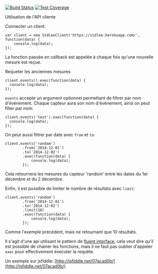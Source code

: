 [![Build Status](https://travis-ci.org/xseignard/sidLeeAgenceConnectee.svg)](https://travis-ci.org/xseignard/sidLeeAgenceConnectee)
[![Test Coverage](https://codeclimate.com/github/xseignard/sidLeeAgenceConnectee/badges/coverage.svg)](https://codeclimate.com/github/xseignard/sidLeeAgenceConnectee)

Utilisation de l'API cliente

Connecter un client:
```
var client = new SidLeeClient('https://sidlee.herokuapp.com/', function(data) {
    console.log(data);
});
```
La fonction passée en callback est appelée à chaque fois qu'une nouvelle mesure est reçue.

Requeter les anciennes mesures
```
client.events().exec(function(data) {
  console.log(data);
});
```
`events` accepte un argument optionnel permettant de filtrer par nom d'évènement. Chaque capteur aura son nom d'évènement, ainsi on peut filter par nom:

```
client.events('test').exec(function(data) {
  console.log(data);
});
```

On peut aussi filtrer par date avec `from` et `to`:
```
client.events('random')
		.from('2014-12-01')
		.to('2014-12-02')
		.exec(function(data) {
			console.log(data);
		});
```

Cela retournera les mesures du capteur 'random' entre les dates du 1er décembre et du 2 décembre.

Enfin, il est possible de limiter le nombre de résultats avec `limit`:

```
client.events('random')
		.from('2014-12-01')
		.to('2014-12-02')
		.limit(10)
		.exec(function(data) {
			console.log(data);
		});
```

Comme l'exemple précédent, mais ne retournant que 10 résultats.

Il s'agit d'une api utilisant le pattern de [fluent interface](http://martinfowler.com/bliki/FluentInterface.html), cela veut dire qu'il est possible de chainer les fonctions, mais il ne faut pas oublier d'appeler `exec` pour effectivement éxecuter la requête.

Un exemple sur jsfiddle: [http://jsfiddle.net/07acad0b/](http://jsfiddle.net/07acad0b/)
